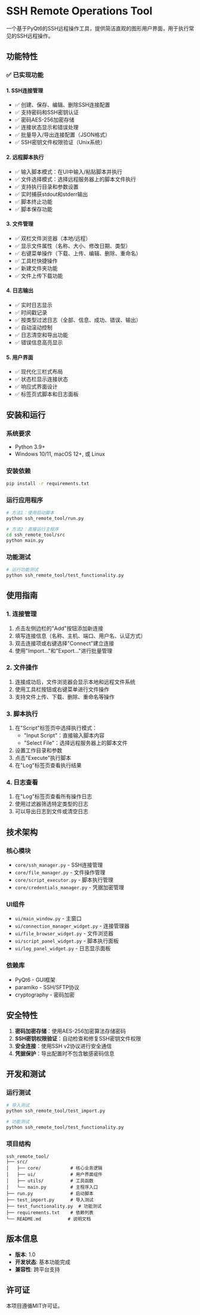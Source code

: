 # SSH Remote Operations Tool

一个基于PyQt6的SSH远程操作工具，提供简洁直观的图形用户界面，用于执行常见的SSH远程操作。

## 功能特性

### ✅ 已实现功能

#### 1. SSH连接管理
- ✅ 创建、保存、编辑、删除SSH连接配置
- ✅ 支持密码和SSH密钥认证
- ✅ 密码AES-256加密存储
- ✅ 连接状态显示和错误处理
- ✅ 批量导入/导出连接配置（JSON格式）
- ✅ SSH密钥文件权限验证（Unix系统）

#### 2. 远程脚本执行
- ✅ 输入脚本模式：在UI中输入/粘贴脚本并执行
- ✅ 文件选择模式：选择远程服务器上的脚本文件执行
- ✅ 支持执行目录和参数设置
- ✅ 实时捕获stdout和stderr输出
- ✅ 脚本终止功能
- ✅ 脚本保存功能

#### 3. 文件管理
- ✅ 双栏文件浏览器（本地/远程）
- ✅ 显示文件属性（名称、大小、修改日期、类型）
- ✅ 右键菜单操作（下载、上传、编辑、删除、重命名）
- ✅ 工具栏快捷操作
- ✅ 新建文件夹功能
- ✅ 文件上传下载功能

#### 4. 日志输出
- ✅ 实时日志显示
- ✅ 时间戳记录
- ✅ 按类型过滤日志（全部、信息、成功、错误、输出）
- ✅ 自动滚动控制
- ✅ 日志清空和导出功能
- ✅ 错误信息高亮显示

#### 5. 用户界面
- ✅ 现代化三栏式布局
- ✅ 状态栏显示连接状态
- ✅ 响应式界面设计
- ✅ 标签页式脚本和日志面板

## 安装和运行

### 系统要求
- Python 3.9+
- Windows 10/11, macOS 12+, 或 Linux

### 安装依赖
```bash
pip install -r requirements.txt
```

### 运行应用程序
```bash
# 方法1：使用启动脚本
python ssh_remote_tool/run.py

# 方法2：直接运行主程序
cd ssh_remote_tool/src
python main.py
```

### 功能测试
```bash
# 运行功能测试
python ssh_remote_tool/test_functionality.py
```

## 使用指南

### 1. 连接管理
1. 点击左侧边栏的"Add"按钮添加新连接
2. 填写连接信息（名称、主机、端口、用户名、认证方式）
3. 双击连接项或右键选择"Connect"建立连接
4. 使用"Import..."和"Export..."进行批量管理

### 2. 文件操作
1. 连接成功后，文件浏览器会显示本地和远程文件系统
2. 使用工具栏按钮或右键菜单进行文件操作
3. 支持文件上传、下载、删除、重命名等操作

### 3. 脚本执行
1. 在"Script"标签页中选择执行模式：
   - "Input Script"：直接输入脚本内容
   - "Select File"：选择远程服务器上的脚本文件
2. 设置工作目录和参数
3. 点击"Execute"执行脚本
4. 在"Log"标签页查看执行结果

### 4. 日志查看
1. 在"Log"标签页查看所有操作日志
2. 使用过滤器筛选特定类型的日志
3. 可以导出日志到文件或清空日志

## 技术架构

### 核心模块
- `core/ssh_manager.py` - SSH连接管理
- `core/file_manager.py` - 文件操作管理
- `core/script_executor.py` - 脚本执行管理
- `core/credentials_manager.py` - 凭据加密管理

### UI组件
- `ui/main_window.py` - 主窗口
- `ui/connection_manager_widget.py` - 连接管理器
- `ui/file_browser_widget.py` - 文件浏览器
- `ui/script_panel_widget.py` - 脚本执行面板
- `ui/log_panel_widget.py` - 日志显示面板

### 依赖库
- PyQt6 - GUI框架
- paramiko - SSH/SFTP协议
- cryptography - 密码加密

## 安全特性

1. **密码加密存储**：使用AES-256加密算法存储密码
2. **SSH密钥权限验证**：自动检查和修复SSH密钥文件权限
3. **安全连接**：使用SSH v2协议进行安全通信
4. **凭据保护**：导出配置时不包含敏感密码信息

## 开发和测试

### 运行测试
```bash
# 导入测试
python ssh_remote_tool/test_import.py

# 功能测试
python ssh_remote_tool/test_functionality.py
```

### 项目结构
```
ssh_remote_tool/
├── src/
│   ├── core/           # 核心业务逻辑
│   ├── ui/             # 用户界面组件
│   ├── utils/          # 工具函数
│   └── main.py         # 主程序入口
├── run.py              # 启动脚本
├── test_import.py      # 导入测试
├── test_functionality.py  # 功能测试
├── requirements.txt    # 依赖列表
└── README.md          # 说明文档
```

## 版本信息

- **版本**: 1.0
- **开发状态**: 基本功能完成
- **兼容性**: 跨平台支持

## 许可证

本项目遵循MIT许可证。